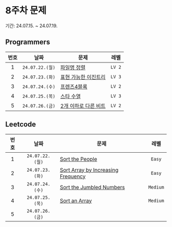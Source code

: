 # 8주차 문제

기간: 24.07.15. ~ 24.07.19.

## Programmers

| 번호  |      날짜       | 문제                                                                                     |  레벨  |
| :---: | :-------------: | ---------------------------------------------------------------------------------------- | :----: |
|   1   | `24.07.22.(월)` | [파일명 정렬](https://school.programmers.co.kr/learn/courses/30/lessons/17686)           | `LV 2` |
|   2   | `24.07.23.(화)` | [표현 가능한 이진트리](https://school.programmers.co.kr/learn/courses/30/lessons/150367) | `LV 3` |
|   3   | `24.07.24.(수)` | [프렌즈4블록](https://school.programmers.co.kr/learn/courses/30/lessons/17679)           | `LV 2` |
|   4   | `24.07.25.(목)` | [스타 수열](https://school.programmers.co.kr/learn/courses/30/lessons/70130)             | `LV 3` |
|   5   | `24.07.26.(금)` | [2개 이하로 다른 비트](https://school.programmers.co.kr/learn/courses/30/lessons/77885)  | `LV 2` |

## Leetcode

| 번호  |      날짜       | 문제                                                                                                                                                        |   레벨   |
| :---: | :-------------: | ----------------------------------------------------------------------------------------------------------------------------------------------------------- | :------: |
|   1   | `24.07.22.(월)` | [Sort the People](https://leetcode.com/problems/sort-the-people/description/?envType=daily-question&envId=2024-07-22)                                       |  `Easy`  |
|   2   | `24.07.23.(화)` | [Sort Array by Increasing Frequency](https://leetcode.com/problems/sort-array-by-increasing-frequency/description/?envType=daily-question&envId=2024-07-23) |  `Easy`  |
|   3   | `24.07.24.(수)` | [Sort the Jumbled Numbers](https://leetcode.com/problems/sort-the-jumbled-numbers/description/?envType=daily-question&envId=2024-07-24)                     | `Medium` |
|   4   | `24.07.25.(목)` | [Sort an Array](https://leetcode.com/problems/sort-an-array/description/?envType=daily-question&envId=2024-07-25)                                           | `Medium` |
|   5   | `24.07.26.(금)` |                                                                                                                                                             |          |
